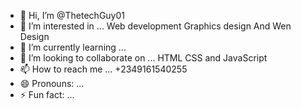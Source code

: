 - 👋 Hi, I’m @ThetechGuy01
- 👀 I’m interested in ... Web development Graphics design And Wen Design
- 🌱 I’m currently learning ...
- 💞️ I’m looking to collaborate on ... HTML CSS and JavaScript
- 📫 How to reach me ... +2349161540255
- 😄 Pronouns: ...
- ⚡ Fun fact: ...

<!---
ThetechGuy01/ThetechGuy01 is a ✨ special ✨ repository because its `README.md` (this file) appears on your GitHub profile.
You can click the Preview link to take a look at your changes.
--->
